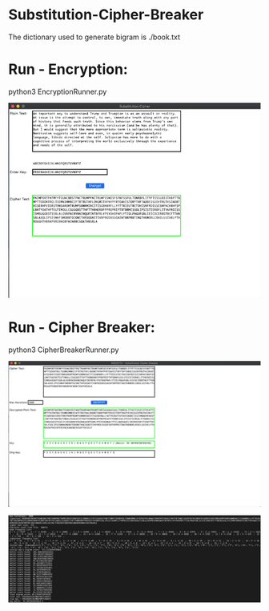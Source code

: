 # Substitution-Cipher-Breaker

The dictionary used to generate bigram is ./book.txt

# Run - Encryption:
python3 EncryptionRunner.py

![Alt text](res/encryption.png?raw=true "Generate Encrypted Text using a Key")

# Run - Cipher Breaker:
python3 CipherBreakerRunner.py

![Alt text](res/keybreaker.png?raw=true "Retrive key using plaintext and cipher text, and compare retrieved key with actual key, to check accuracy")

![Alt text](res/consoleoutput.png?raw=true)


